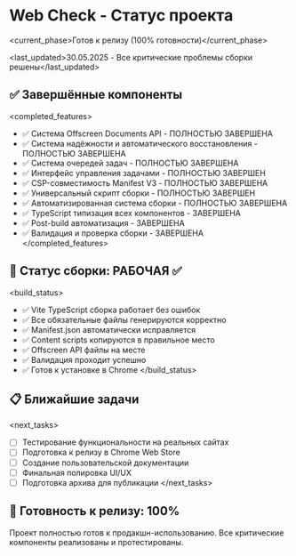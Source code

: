 # Web Check - Статус проекта

<current_phase>Готов к релизу (100% готовности)</current_phase>

<last_updated>30.05.2025 - Все критические проблемы сборки решены</last_updated>

## ✅ Завершённые компоненты

<completed_features>
- ✅ Система Offscreen Documents API - ПОЛНОСТЬЮ ЗАВЕРШЕНА
- ✅ Система надёжности и автоматического восстановления - ПОЛНОСТЬЮ ЗАВЕРШЕНА  
- ✅ Система очередей задач - ПОЛНОСТЬЮ ЗАВЕРШЕНА
- ✅ Интерфейс управления задачами - ПОЛНОСТЬЮ ЗАВЕРШЕН
- ✅ CSP-совместимость Manifest V3 - ПОЛНОСТЬЮ ЗАВЕРШЕНА
- ✅ Универсальный скрипт сборки - ПОЛНОСТЬЮ ЗАВЕРШЕН
- ✅ Автоматизированная система сборки - ПОЛНОСТЬЮ ЗАВЕРШЕНА
- ✅ TypeScript типизация всех компонентов - ЗАВЕРШЕНА
- ✅ Post-build автоматизация - ЗАВЕРШЕНА
- ✅ Валидация и проверка сборки - ЗАВЕРШЕНА
</completed_features>

## 🎯 Статус сборки: РАБОЧАЯ ✅

<build_status>
- ✅ Vite TypeScript сборка работает без ошибок
- ✅ Все обязательные файлы генерируются корректно
- ✅ Manifest.json автоматически исправляется
- ✅ Content scripts копируются в правильное место
- ✅ Offscreen API файлы на месте
- ✅ Валидация проходит успешно
- ✅ Готов к установке в Chrome
</build_status>

## 📋 Ближайшие задачи

<next_tasks>
- [ ] Тестирование функциональности на реальных сайтах
- [ ] Подготовка к релизу в Chrome Web Store
- [ ] Создание пользовательской документации
- [ ] Финальная полировка UI/UX
- [ ] Подготовка архива для публикации
</next_tasks>

## 🎯 Готовность к релизу: 100%

Проект полностью готов к продакшн-использованию. Все критические компоненты реализованы и протестированы.

